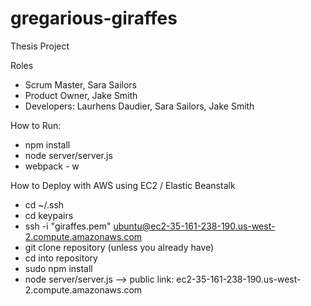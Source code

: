 # gregarious-giraffes
Thesis Project

Roles
- Scrum Master, Sara Sailors
- Product Owner, Jake Smith
- Developers: Laurhens Daudier, Sara Sailors, Jake Smith

How to Run:
- npm install
- node server/server.js
- webpack - w

How to Deploy with AWS using EC2 / Elastic Beanstalk
- cd ~/.ssh
- cd keypairs
- ssh -i "giraffes.pem" ubuntu@ec2-35-161-238-190.us-west-2.compute.amazonaws.com
- git clone repository (unless you already have)
- cd into repository
- sudo npm install
- node server/server.js
--> public link: ec2-35-161-238-190.us-west-2.compute.amazonaws.com

